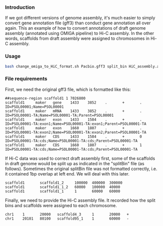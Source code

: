 ### Introduction
If we got different versions of genome assembly, it's much easier to simply convert gene annotation file (gff3) than conduct gene annotation all over again. This an example of how to convert annotations of draft genome assembly (annotated using OMIGA pipeline) to Hi-C assembly. In the other words, scaffolds from draft assembly were assigned to chromosomes in Hi-C assembly.

### Usage
```bash
bash change_omiga_to_HiC_format.sh Pacbio.gff3 split_bin HiC_assembly.agp HiC_V3_CompleteGeneOnly.gff3
```

### File requirements
First, we need the original gff3 file, which is formatted like this:
```
##sequence-region scaffold1 1 7026800
scaffold1     maker   gene    1433    3852    .       +       .       ID=PSOL00001;Name=PSOL00001
scaffold1     maker   mRNA    1433    3852    .       +       .       ID=PSOL00001-TA;Name=PSOL00001-TA;Parent=PSOL00001
scaffold1     maker   exon    1433    1584    .       +       .       ID=PSOL00001-TA:exon1;Name=PSOL00001-TA:exon1;Parent=PSOL00001-TA
scaffold1     maker   exon    1660    1807    .       +       .       ID=PSOL00001-TA:exon2;Name=PSOL00001-TA:exon2;Parent=PSOL00001-TA
scaffold1     maker   CDS     1433    1584    .       +       0       ID=PSOL00001-TA:cds;Name=PSOL00001-TA:cds;Parent=PSOL00001-TA
scaffold1     maker   CDS     1660    1807    .       +       1       ID=PSOL00001-TA:cds;Name=PSOL00001-TA:cds;Parent=PSOL00001-TA
```

If Hi-C data was used to correct draft assembly first, some of the scaffolds in draft genome would be split up as indicated in the "splitBin" file (as follows). Sometimes the original splitBin file was not formatted correctly, i.e. it contained 1bp overlap at left end. We will deal with this later.

```
scaffold1       scaffold1_2     100000  400000  300000
scaffold1       scaffold1_1_2   60000   100000  40000
scaffold1       scaffold1_1     1       60000   60000
```

Finally, we need to provide the Hi-C assembly file. It recorded how the split bins and scaffolds were assigned to each chromosome.
```
chr1    1       20000   scaffold4_3     1       20000   +
chr1    20101   80100   scaffold95_1    1       60000   -
```
